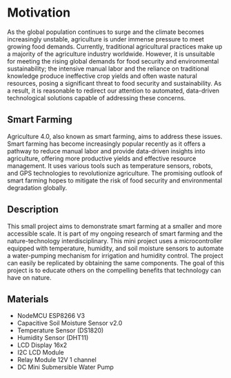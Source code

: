 # Motivation
As the global population continues to surge and the climate becomes increasingly unstable, agriculture is under immense pressure to meet growing food demands. Currently, traditional agricultural practices make up a majority of the agriculture industry worldwide. However, it is unsuitable for meeting the rising global demands for food security and environmental sustainability; the intensive manual labor and the reliance on traditional knowledge produce ineffective crop yields and often waste natural resources, posing a significant threat to food security and sustainability. As a result, it is reasonable to redirect our attention to automated, data-driven technological solutions capable of addressing these concerns. 

## Smart Farming
Agriculture 4.0, also known as smart farming, aims to address these issues. Smart farming has become increasingly popular recently as it offers a pathway to reduce manual labor and provide data-driven insights into agriculture, offering more productive yields and effective resource management. It uses various tools such as temperature sensors, robots, and GPS technologies to revolutionize agriculture. The promising outlook of smart farming hopes to mitigate the risk of food security and environmental degradation globally. 

## Description

This small project aims to demonstrate smart farming at a smaller and more accessible scale. It is part of my ongoing research of smart farming and the nature-technology interdisciplinary. This mini project uses a microcontroller equipped with temperature, humidity, and soil moisture sensors to automate a water-pumping mechanism for irrigation and humidity control. The project can easily be replicated by obtaining the same components. The goal of this project is to educate others on the compelling benefits that technology can have on nature.

## Materials

- NodeMCU ESP8266 V3
- Capacitive Soil Moisture Sensor v2.0
- Temperature Sensor (DS1820)
- Humidity Sensor (DHT11)
- LCD Display 16x2
- I2C LCD Module
- Relay Module 12V 1 channel
- DC Mini Submersible Water Pump
